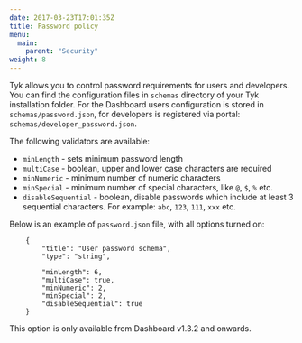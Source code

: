 ```yaml
---
date: 2017-03-23T17:01:35Z
title: Password policy
menu:
  main:
    parent: "Security"
weight: 8 
---
```


Tyk allows you to control password requirements for users and developers. You can find the configuration files in `schemas` directory of your Tyk installation folder. For the Dashboard users configuration is stored in `schemas/password.json`, for developers is registered via portal: `schemas/developer_password.json`.

The following validators are available:

*   `minLength` - sets minimum password length
*   `multiCase` - boolean, upper and lower case characters are required
*   `minNumeric` - minimum number of numeric characters
*   `minSpecial` - minimum number of special characters, like `@`, `$`, `%` etc.
*   `disableSequential` - boolean, disable passwords which include at least 3 sequential characters. For example: `abc`, `123`, `111`, `xxx` etc.

Below is an example of `password.json` file, with all options turned on:

```{.copyWrapper}
    {
        "title": "User password schema",
        "type": "string",
    
        "minLength": 6,
        "multiCase": true,
        "minNumeric": 2,
        "minSpecial": 2,
        "disableSequential": true
    }
```

This option is only available from Dashboard v1.3.2 and onwards.
